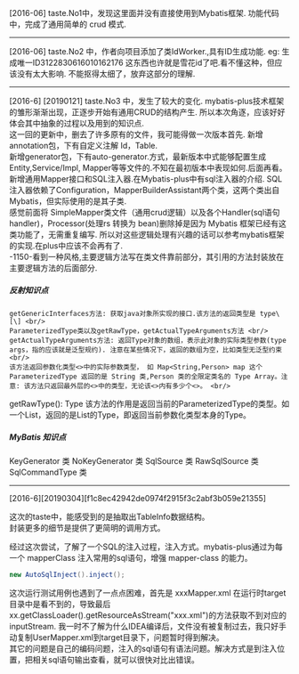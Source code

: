 [2016-06]
taste.No1中，发现这里面并没有直接使用到Mybatis框架.
功能代码中，完成了通用简单的 crud 模式.

---

[2016-06]
taste.No2 中，作者向项目添加了类IdWorker.,具有ID生成功能.
eg: 生成唯一ID3122830616010162176
这东西也许就是雪花id了吧.看不懂这种，但应该没有太大影响.
不能抠得太细了，放弃这部分的理解.

---

[2016-6] [20190121]
taste.No3 中，发生了较大的变化.
mybatis-plus技术框架的雏形渐渐出现，正逐步开始有通用CRUD的结构产生.
所以本次角逐，应该好好体会其中抽象的过程以及用到的知识点.
<br>
这一回的更新中，删去了许多原有的文件，我可能得做一次版本首先.
新增annotation包，下有自定义注解 Id，Table.
<br>
新增generator包，下有auto-generator.方式，最新版本中式能够配置生成 Entity,Service/Impl, Mapper等等文件的.不知在最初版本中表现如何.后面再看。
<br>
新增通用Mapper接口和SQL注入器.在Mybatis-plus中有sql注入器的介绍.
SQL注入器依赖了Configuration，MapperBuilderAssistant两个类，这两个类出自Mybatis，但实际使用的是其子类.
<br>
感觉前面将 SimpleMapper类文件（通用crud逻辑）以及各个Handler(sql语句handler)，Processor(处理rs 转换为 bean)删除掉是因为 Mybatis 框架已经有这类功能了，无需重复编写. 所以对这些逻辑处理有兴趣的话可以参考mybatis框架的实现.在plus中应该不会再有了.
<br>
-1150-看到一种风格,主要逻辑方法写在类文件靠前部分，其引用的方法封装放在主要逻辑方法的后面部分. <br/>

##### 反射知识点

    getGenericInterfaces方法: 获取java对象所实现的接口.该方法的返回类型是 type\[\] <br/>
    ParameterizedType类以及getRawType，getActualTypeArguments方法 <br/>
    getActualTypeArguments方法: 返回Type对象的数组，表示此对象的实际类型参数(type args，指的应该就是泛型规约). 注意在某些情况下，返回的数组为空，比如类型无泛型约束     <br/>
    该方法返回参数化类型<>中的实际参数类型， 如 Map<String,Person> map 这个 ParameterizedType 返回的是 String 类,Person 类的全限定类名的 Type Array。注意: 该方法只返回最外层的<>中的类型，无论该<>内有多少个<>。 <br/>
getRawType(): Type
该方法的作用是返回当前的ParameterizedType的类型。如一个List，返回的是List的Type，即返回当前参数化类型本身的Type。


##### MyBatis 知识点
KeyGenerator 类
NoKeyGenerator 类
SqlSource 类
RawSqlSource 类
SqlCommandType 类

---

[2016-6][20190304][f1c8ec42942de0974f2915f3c2abf3b059e21355]

这次的taste中，能感受到的是抽取出TableInfo数据结构。 <br>
封装更多的细节是提供了更简明的调用方式。 <br>

经过这次尝试，了解了一个SQL的注入过程，注入方式。mybatis-plus通过为每一个 mapperClass 注入常用的sql语句，增强 mapper-class 的能力。<br>
```java
new AutoSqlInject().inject();
```

这次运行测试用例也遇到了一点点困难，首先是 xxxMapper.xml 在运行时target目录中是看不到的，导致最后 xx.getClassLoader().getResourceAsStream("xxx.xml")的方法获取不到对应的inputStream.
我一时不了解为什么IDEA编译后，文件没有被复制过去，我只好手动复制UserMapper.xml到target目录下，问题暂时得到解决。
<br>
其它的问题是自己的编码问题，注入的sql语句有语法问题。解决方式是到注入位置，把相关sql语句输出查看，就可以很快对比出错误。